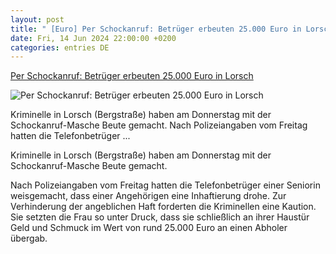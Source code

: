 ```yaml
---
layout: post
title: " [Euro] Per Schockanruf: Betrüger erbeuten 25.000 Euro in Lorsch"
date: Fri, 14 Jun 2024 22:00:00 +0200
categories: entries DE
---
```

[Per Schockanruf: Betrüger erbeuten 25.000 Euro in Lorsch](https://www.hessenschau.de/panorama/per-schockanruf-betrueger-erbeuten-25000-euro-in-lorsch-v2,kurz-schockanruf-128.html)

![Per Schockanruf: Betrüger erbeuten 25.000 Euro in Lorsch](https://www.hessenschau.de/sujet-kurzmeldung-polizei-102~_t-1699619907379_v-16to9__retina.jpg)

Kriminelle in Lorsch (Bergstraße) haben am Donnerstag mit der Schockanruf-Masche Beute gemacht. Nach Polizeiangaben vom Freitag hatten die Telefonbetrüger ...

Kriminelle in Lorsch (Bergstraße) haben am Donnerstag mit der Schockanruf-Masche Beute gemacht.

Nach Polizeiangaben vom Freitag hatten die Telefonbetrüger einer Seniorin weisgemacht, dass einer Angehörigen eine Inhaftierung drohe. Zur Verhinderung der angeblichen Haft forderten die Kriminellen eine Kaution. Sie setzten die Frau so unter Druck, dass sie schließlich an ihrer Haustür Geld und Schmuck im Wert von rund 25.000 Euro an einen Abholer übergab.

